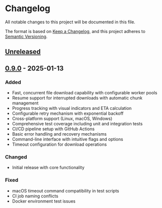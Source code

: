 # Changelog

All notable changes to this project will be documented in this file.

The format is based on [Keep a Changelog](https://keepachangelog.com/en/1.1.0/),
and this project adheres to [Semantic Versioning](https://semver.org/spec/v2.0.0.html).

## [Unreleased]

## [0.9.0] - 2025-01-13

### Added
- Fast, concurrent file download capability with configurable worker pools
- Resume support for interrupted downloads with automatic chunk management
- Progress tracking with visual indicators and ETA calculation
- Configurable retry mechanism with exponential backoff
- Cross-platform support (Linux, macOS, Windows)
- Comprehensive test coverage including unit and integration tests
- CI/CD pipeline setup with GitHub Actions
- Basic error handling and recovery mechanisms
- Command-line interface with intuitive flags and options
- Timeout configuration for download operations

### Changed
- Initial release with core functionality

### Fixed
- macOS timeout command compatibility in test scripts
- CI job naming conflicts
- Docker environment test issues

[Unreleased]: https://github.com/forest6511/godl/compare/v0.9.0...HEAD
[0.9.0]: https://github.com/forest6511/godl/releases/tag/v0.9.0